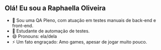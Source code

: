 ## Olá! Eu sou a Raphaella Oliveira

- 🔭 Sou uma QA Pleno, com atuação em testes manuais de back-end e front-end.
- 🌱 Estudante de automação de testes.
- 😄 Pronouns: ela/dela
- ⚡ Um fato engraçado: Amo games, apesar de jogar muito pouco.
